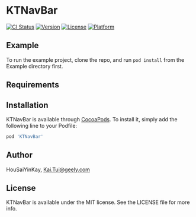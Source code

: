 # KTNavBar

[![CI Status](https://img.shields.io/travis/HouSaiYinKay/KTNavBar.svg?style=flat)](https://travis-ci.org/HouSaiYinKay/KTNavBar)
[![Version](https://img.shields.io/cocoapods/v/KTNavBar.svg?style=flat)](https://cocoapods.org/pods/KTNavBar)
[![License](https://img.shields.io/cocoapods/l/KTNavBar.svg?style=flat)](https://cocoapods.org/pods/KTNavBar)
[![Platform](https://img.shields.io/cocoapods/p/KTNavBar.svg?style=flat)](https://cocoapods.org/pods/KTNavBar)

## Example

To run the example project, clone the repo, and run `pod install` from the Example directory first.

## Requirements

## Installation

KTNavBar is available through [CocoaPods](https://cocoapods.org). To install
it, simply add the following line to your Podfile:

```ruby
pod 'KTNavBar'
```

## Author

HouSaiYinKay, Kai.Tui@geely.com

## License

KTNavBar is available under the MIT license. See the LICENSE file for more info.
